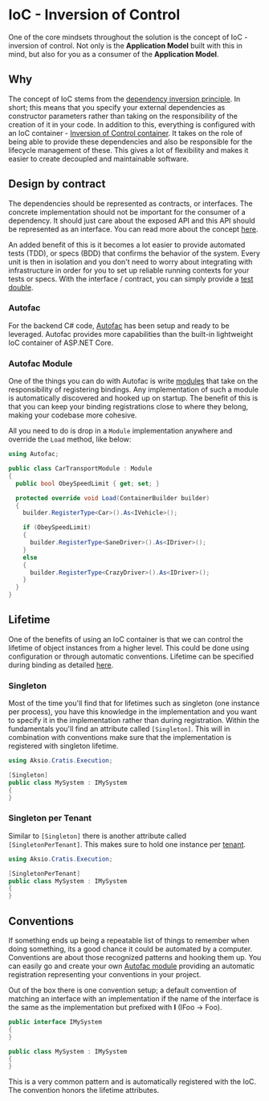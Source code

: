 # IoC - Inversion of Control

One of the core mindsets throughout the solution is the concept of IoC - inversion of control.
Not only is the **Application Model** built with this in mind, but also for you as a consumer of
the **Application Model**.

## Why

The concept of IoC stems from the [dependency inversion principle](https://en.wikipedia.org/wiki/Dependency_inversion_principle).
In short; this means that you specify your external dependencies as constructor parameters rather than taking on the
responsibility of the creation of it in your code. In addition to this, everything is configured with an
IoC container - [Inversion of Control container](https://en.wikipedia.org/wiki/Inversion_of_control).
It takes on the role of being able to provide these dependencies and also be responsible for the lifecycle
management of these. This gives a lot of flexibility and makes it easier to create decoupled and maintainable
software.

## Design by contract

The dependencies should be represented as contracts, or interfaces. The concrete implementation should not be
important for the consumer of a dependency. It should just care about the exposed API and this API should be
represented as an interface. You can read more about the concept [here](https://en.wikipedia.org/wiki/Design_by_contract).

An added benefit of this is it becomes a lot easier to provide automated tests (TDD), or specs (BDD) that confirms
the behavior of the system. Every unit is then in isolation and you don't need to worry about integrating with
infrastructure in order for you to set up reliable running contexts for your tests or specs. With the interface / contract,
you can simply provide a [test double](https://duckduckgo.com/?q=mock+fake+stub&t=osx).

### Autofac

For the backend C# code, [Autofac](https://autofac.org) has been setup and ready to be leveraged. Autofac provides
more capabilities than the built-in lightweight IoC container of ASP.NET Core.

### Autofac Module

One of the things you can do with Autofac is write [modules](https://autofac.readthedocs.io/en/latest/configuration/modules.html)
that take on the responsibility of registering bindings. Any implementation of such a module is automatically discovered
and hooked up on startup. The benefit of this is that you can keep your binding registrations close to where they belong, making
your codebase more cohesive.

All you need to do is drop in a `Module` implementation anywhere and override the `Load` method, like below:

```csharp
using Autofac;

public class CarTransportModule : Module
{
  public bool ObeySpeedLimit { get; set; }

  protected override void Load(ContainerBuilder builder)
  {
    builder.RegisterType<Car>().As<IVehicle>();

    if (ObeySpeedLimit)
    {
      builder.RegisterType<SaneDriver>().As<IDriver>();
    }
    else
    {
      builder.RegisterType<CrazyDriver>().As<IDriver>();
    }
  }
}
```

## Lifetime

One of the benefits of using an IoC container is that we can control the lifetime of object instances from a higher level.
This could be done using configuration or through automatic conventions. Lifetime can be specified during binding as
detailed [here](https://autofac.readthedocs.io/en/latest/lifetime/index.html).

### Singleton

Most of the time you'll find that for lifetimes such as singleton (one instance per process), you have this knowledge
in the implementation and you want to specify it in the implementation rather than during registration.
Within the fundamentals you'll find an attribute called `[Singleton]`.
This will in combination with conventions make sure that the implementation is registered with singleton lifetime.

```csharp
using Aksio.Cratis.Execution;

[Singleton]
public class MySystem : IMySystem
{
}
```

### Singleton per Tenant

Similar to `[Singleton]` there is another attribute called `[SingletonPerTenant]`. This makes sure to hold one instance
per [tenant](../tenancy.md).

```csharp
using Aksio.Cratis.Execution;

[SingletonPerTenant]
public class MySystem : IMySystem
{
}
```

## Conventions

If something ends up being a repeatable list of things to remember when doing something, its a good chance it could
be automated by a computer. Conventions are about those recognized patterns and hooking them up. You can easily go
and create your own [Autofac module](https://autofac.readthedocs.io/en/latest/configuration/modules.html) providing
an automatic registration representing your conventions in your project.

Out of the box there is one convention setup; a default convention of matching an interface with an implementation
if the name of the interface is the same as the implementation but prefixed with **I** (IFoo -> Foo).

```csharp
public interface IMySystem
{
}

public class MySystem : IMySystem
{
}
```

This is a very common pattern and is automatically registered with the IoC. The convention honors the lifetime
attributes.
